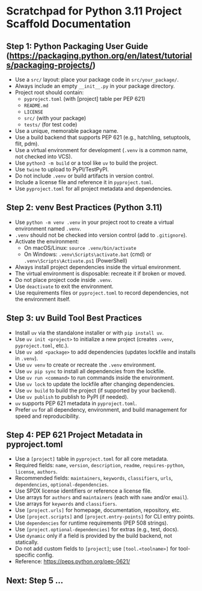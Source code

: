 # Scratchpad for Python 3.11 Project Scaffold Documentation

## Step 1: Python Packaging User Guide (https://packaging.python.org/en/latest/tutorials/packaging-projects/)

- Use a `src/` layout: place your package code in `src/your_package/`.
- Always include an empty `__init__.py` in your package directory.
- Project root should contain:
  - `pyproject.toml` (with [project] table per PEP 621)
  - `README.md`
  - `LICENSE`
  - `src/` (with your package)
  - `tests/` (for test code)
- Use a unique, memorable package name.
- Use a build backend that supports PEP 621 (e.g., hatchling, setuptools, flit, pdm).
- Use a virtual environment for development (`.venv` is a common name, not checked into VCS).
- Use `python3 -m build` or a tool like `uv` to build the project.
- Use `twine` to upload to PyPI/TestPyPI.
- Do not include `.venv` or build artifacts in version control.
- Include a license file and reference it in `pyproject.toml`.
- Use `pyproject.toml` for all project metadata and dependencies.

## Step 2: venv Best Practices (Python 3.11)

- Use `python -m venv .venv` in your project root to create a virtual environment named `.venv`.
- `.venv` should not be checked into version control (add to `.gitignore`).
- Activate the environment:
  - On macOS/Linux: `source .venv/bin/activate`
  - On Windows: `.venv\Scripts\activate.bat` (cmd) or `.venv\Scripts\Activate.ps1` (PowerShell)
- Always install project dependencies inside the virtual environment.
- The virtual environment is disposable: recreate it if broken or moved.
- Do not place project code inside `.venv`.
- Use `deactivate` to exit the environment.
- Use requirements files or `pyproject.toml` to record dependencies, not the environment itself.

## Step 3: uv Build Tool Best Practices

- Install `uv` via the standalone installer or with `pip install uv`.
- Use `uv init <project>` to initialize a new project (creates `.venv`, `pyproject.toml`, etc.).
- Use `uv add <package>` to add dependencies (updates lockfile and installs in `.venv`).
- Use `uv venv` to create or recreate the `.venv` environment.
- Use `uv pip sync` to install all dependencies from the lockfile.
- Use `uv run <command>` to run commands inside the environment.
- Use `uv lock` to update the lockfile after changing dependencies.
- Use `uv build` to build the project (if supported by your backend).
- Use `uv publish` to publish to PyPI (if needed).
- `uv` supports PEP 621 metadata in `pyproject.toml`.
- Prefer `uv` for all dependency, environment, and build management for speed and reproducibility.

## Step 4: PEP 621 Project Metadata in pyproject.toml

- Use a `[project]` table in `pyproject.toml` for all core metadata.
- Required fields: `name`, `version`, `description`, `readme`, `requires-python`, `license`, `authors`.
- Recommended fields: `maintainers`, `keywords`, `classifiers`, `urls`, `dependencies`, `optional-dependencies`.
- Use SPDX license identifiers or reference a license file.
- Use arrays for `authors` and `maintainers` (each with `name` and/or `email`).
- Use arrays for `keywords` and `classifiers`.
- Use `[project.urls]` for homepage, documentation, repository, etc.
- Use `[project.scripts]` and `[project.entry-points]` for CLI entry points.
- Use `dependencies` for runtime requirements (PEP 508 strings).
- Use `[project.optional-dependencies]` for extras (e.g., test, docs).
- Use `dynamic` only if a field is provided by the build backend, not statically.
- Do not add custom fields to `[project]`; use `[tool.<toolname>]` for tool-specific config.
- Reference: https://peps.python.org/pep-0621/

## Next: Step 5 ...

